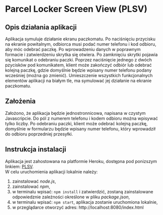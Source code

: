 # **Parcel Locker Screen View (PLSV)**

## **Opis działania aplikacji**

Aplikacja symuluje działanie ekranu paczkomatu. Po naciśnięciu przycisku na ekranie powitalnym, odbiorca musi podać numer telefonu i kod odbioru, aby móc odebrać paczkę. Po wprowadzeniu danych w poprawnym formacie i zatwierdzeniu skrytka się otwiera. Po zamknięciu skrytki pojawia się komunikat o odebraniu paczki. Poprzez naciśnięcie jednego z dwóch pzycisków pod komunikatem, klient może zakończyć odbiór lub odebrać kolejną paczkę, gdzie domyślnie będzie wpisany numer telefonu podany wcześniej (można go zmienić). Umieszczenie wszystkich funkcjonalnych elementów aplikacji na białym tle, ma symulować jej działanie na ekranie paczkomatu.

## **Założenia**

Założono, że aplikacja będzie jednostronnicowa, napisana w czystym Javascripcie.
Do pól z numerem telefonu i kodem odbioru można wpisywać tylko liczby.
Po odebraniu paczki, klient może odebrać kolejną paczkę, domyślnie w formularzu będzie wpisany numer telefonu, który wprowadził do odbioru poprzedniej przesyłki.

## **Instrukcja instalacji**

Aplikacja jest zahostowana na platformie Heroku, dostępna pod ponizszym linkiem: [PLSV](https://plsv.herokuapp.com).\
W celu uruchomienia aplikacji lokalnie należy:

1. zainstalować _node.js_,
2. zainstalować _npm_,
3. w terminalu wpisać: `npm install` i zatwierdzić, zostaną zainstalowane odpowiedznie zależności określone w pliku _package.json_,
4. w terminalu wpisać: `npm start`, aplikacja zostanie uruchomiona lokalnie,
5. w przeglądarce otworzyć adres: http://localhost:8080/index.html
